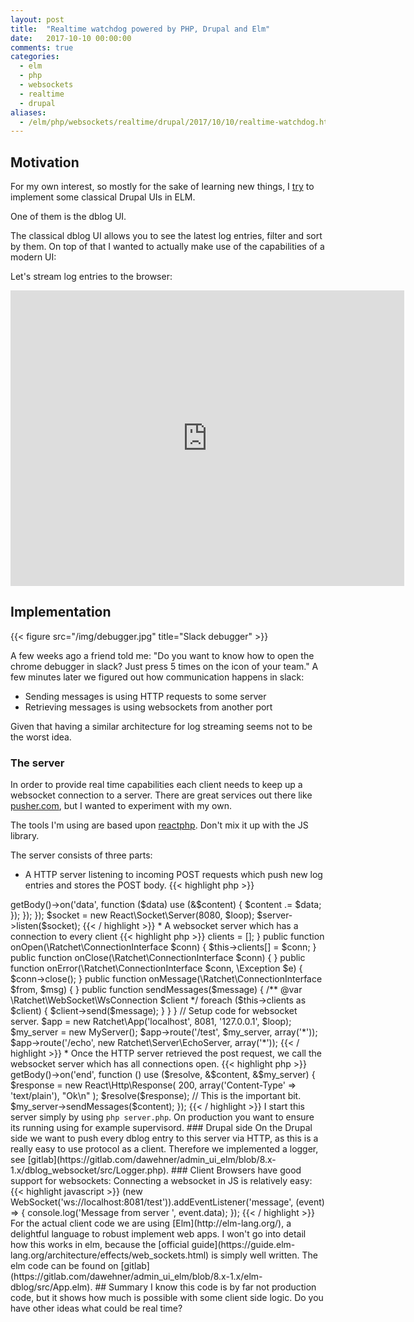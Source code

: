 ```yaml
---
layout: post
title:  "Realtime watchdog powered by PHP, Drupal and Elm"
date:   2017-10-10 00:00:00
comments: true
categories:
  - elm
  - php
  - websockets
  - realtime
  - drupal
aliases:
  - /elm/php/websockets/realtime/drupal/2017/10/10/realtime-watchdog.html
---
```


## Motivation
For my own interest, so mostly for the sake of learning new things, I [try](https://gitlab.com/dawehner/admin_ui_elm) to implement some classical Drupal UIs in ELM.

One of them is the dblog UI.

The classical dblog UI allows you to see the latest log entries, filter and sort by them.
On top of that I wanted to actually make use of the capabilities of a modern UI:

Let's stream log entries to the browser:

<iframe width="630" height="473" src="https://youtube.com/embed/H0EINy-cYZo" frameborder="0" allowfullscreen></iframe>


## Implementation


{{< figure src="/img/debugger.jpg" title="Slack debugger" >}}

A few weeks ago a friend told me: "Do you want to know how to open the chrome debugger in slack? Just press 5 times on the icon of your team." A few minutes later we figured out how communication happens in slack:

* Sending messages is using HTTP requests to some server
* Retrieving messages is using websockets from another port

Given that having a similar architecture for log streaming seems not to be the worst idea.

### The server

In order to provide real time capabilities each client needs to keep up a websocket connection
to a server. There are great services out there like [pusher.com](https://pusher.com/), but I
wanted to experiment with my own.


The tools I'm using are based upon [reactphp](http://reactphp.org). Don't mix it up with the JS library.

The server consists of three parts:

* A HTTP server listening to incoming POST requests which push new log entries
  and stores the POST body.
{{< highlight php >}}
<?php
$server = new \React\Http\Server(function (Psr\Http\Message\ServerRequestInterface $request) use (&$my_server) {
  return new Promise(function ($resolve, $reject) use ($request, &$my_server) {
    $content = '';
    $request->getBody()->on('data', function ($data) use (&$content) {
      $content .= $data;
    });
  });
});

$socket = new React\Socket\Server(8080, $loop);
$server->listen($socket);
{{< / highlight >}}
  
* A websocket server which has a connection to every client

{{< highlight php >}}
<?php
// Actual logic of the websocket server. This is 
// what all the clients connect to.
class MyServer implements MessageComponentInterface {

  public function __construct() {
      $this->clients = [];
  }

  public function onOpen(\Ratchet\ConnectionInterface $conn) {
      $this->clients[] = $conn;
  }

  public function onClose(\Ratchet\ConnectionInterface $conn) { }

  public function onError(\Ratchet\ConnectionInterface $conn, \Exception $e) {
      $conn->close();
  }

  public function onMessage(\Ratchet\ConnectionInterface $from, $msg) { }

  public function sendMessages($message) {
    /** @var \Ratchet\WebSocket\WsConnection $client */
    foreach ($this->clients as $client) {
      $client->send($message);
    }
  }

}

// Setup code for websocket server.
$app = new Ratchet\App('localhost', 8081, '127.0.0.1', $loop);
$my_server = new MyServer();
$app->route('/test', $my_server, array('*'));
$app->route('/echo', new Ratchet\Server\EchoServer, array('*'));
{{< / highlight >}}

* Once the HTTP server retrieved the post request, we call the websocket server
  which has all connections open.

{{< highlight php >}}
<?php
$server = new \React\Http\Server(function (Psr\Http\Message\ServerRequestInterface $request) use (&$my_server) {
   // ...

    $request->getBody()->on('end', function () use ($resolve, &$content, &$my_server) {
      $response = new React\Http\Response(
        200,
        array('Content-Type' => 'text/plain'),
        "Ok\n"
      );
      $resolve($response);

      // This is the important bit.
      $my_server->sendMessages($content);
    });
{{< / highlight >}}

I start this server simply by using <code>php server.php</code>. On production you want to ensure
its running using for example supervisord.

### Drupal side

On the Drupal side we want to push every dblog entry to this server via HTTP, as this is
a really easy to use protocol as a client.
Therefore we implemented a logger, see [gitlab](https://gitlab.com/dawehner/admin_ui_elm/blob/8.x-1.x/dblog_websocket/src/Logger.php).

### Client

Browsers have good support for websockets:
Connecting a websocket in JS is relatively easy:

{{< highlight javascript >}}
(new WebSocket('ws://localhost:8081/test')).addEventListener('message', (event) => {
    console.log('Message from server ', event.data);
});
{{< / highlight >}}

For the actual client code we are using [Elm](http://elm-lang.org/), a delightful language to robust implement web apps.
I won't go into detail how this works in elm, because the [official guide](https://guide.elm-lang.org/architecture/effects/web_sockets.html) is simply well written.
The elm code can be found on [gitlab](https://gitlab.com/dawehner/admin_ui_elm/blob/8.x-1.x/elm-dblog/src/App.elm).

## Summary

I know this code is by far not production code, but it shows how much is possible with some client side logic. Do you have other ideas what could be real time?
